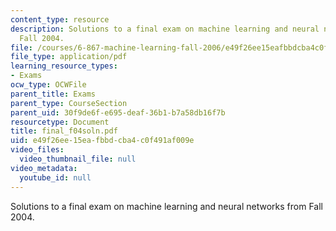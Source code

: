 ```yaml
---
content_type: resource
description: Solutions to a final exam on machine learning and neural networks from
  Fall 2004.
file: /courses/6-867-machine-learning-fall-2006/e49f26ee15eafbbdcba4c0f491af009e_final_f04soln.pdf
file_type: application/pdf
learning_resource_types:
- Exams
ocw_type: OCWFile
parent_title: Exams
parent_type: CourseSection
parent_uid: 30f9de6f-e695-deaf-36b1-b7a58db16f7b
resourcetype: Document
title: final_f04soln.pdf
uid: e49f26ee-15ea-fbbd-cba4-c0f491af009e
video_files:
  video_thumbnail_file: null
video_metadata:
  youtube_id: null
---
```

Solutions to a final exam on machine learning and neural networks from Fall 2004.


